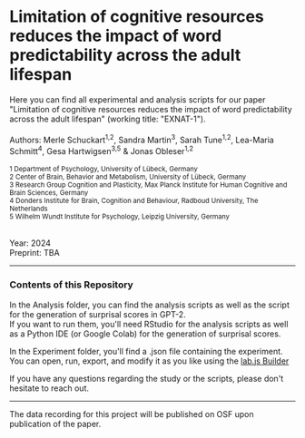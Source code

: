 # Limitation of cognitive resources reduces the impact of word predictability across the adult lifespan


Here you can find all experimental and analysis scripts for our paper "Limitation of cognitive resources reduces the impact of word predictability across the adult lifespan" (working title: "EXNAT-1").
<br><br>
Authors: Merle Schuckart<sup>1,2</sup>, Sandra Martin<sup>3</sup>, Sarah Tune<sup>1,2</sup>, Lea-Maria Schmitt<sup>4</sup>, Gesa Hartwigsen<sup>3,5</sup> & Jonas Obleser<sup>1,2</sup> 
<br><br>
<sup> 
1 Department of Psychology, University of Lübeck, Germany<br>
2 Center of Brain, Behavior and Metabolism, University of Lübeck, Germany<br>
3 Research Group Cognition and Plasticity, Max Planck Institute for Human Cognitive and Brain Sciences, Germany<br> 
4 Donders Institute for Brain, Cognition and Behaviour, Radboud University, The Netherlands<br>
5 Wilhelm Wundt Institute for Psychology, Leipzig University, Germany <br>
</sup> 

<br>
Year: 2024 
<br>
Preprint: TBA

___________________________________

### Contents of this Repository 

In the Analysis folder, you can find the analysis scripts as well as the script for the generation of surprisal scores in GPT-2.<br>If you want to run them, you'll need RStudio for the analysis scripts as well as a Python IDE (or Google Colab) for the generation of surprisal scores.

In the Experiment folder, you'll find a .json file containing the experiment.
<br>You can open, run, export, and modify it as you like using the [lab.js Builder](https://labjs.felixhenninger.com/)

If you have any questions regarding the study or the scripts, please don't hesitate to reach out.
___________________________________

The data recording for this project will be published on OSF upon publication of the paper. 



